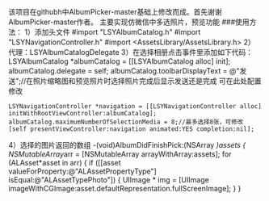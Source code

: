 该项目在githubh中AlbumPicker-master基础上修改而成。首先谢谢AlbumPicker-master作者。
主要实现仿微信中多选照片，预览功能
###使用方法：
1）添加头文件
#import "LSYAlbumCatalog.h"
#import "LSYNavigationController.h"
#import <AssetsLibrary/AssetsLibrary.h>
2）
代理：LSYAlbumCatalogDelegate
3）在选择相册点击事件里添加如下代码：
LSYAlbumCatalog *albumCatalog = [[LSYAlbumCatalog alloc] init];
    albumCatalog.delegate = self;
    albumCatalog.toolbarDisplayText = @"发送";//在照片缩略图和预览照片时选择照片完成后显示发送还是完成 可在此处配置修改
    
    LSYNavigationController *navigation = [[LSYNavigationController alloc] initWithRootViewController:albumCatalog];
    albumCatalog.maximumNumberOfSelectionMedia = 8;//最多选择8张，可修改
    [self presentViewController:navigation animated:YES completion:nil];
    
4）选择的图片返回的数组
-(void)AlbumDidFinishPick:(NSArray *)assets
{
    NSMutableArray*arr = [NSMutableArray arrayWithArray:assets];
    for (ALAsset*asset in arr) {
         if ([[asset valueForProperty:@"ALAssetPropertyType"] isEqual:@"ALAssetTypePhoto"]) {
             UIImage * img = [UIImage imageWithCGImage:asset.defaultRepresentation.fullScreenImage];
    }
}
